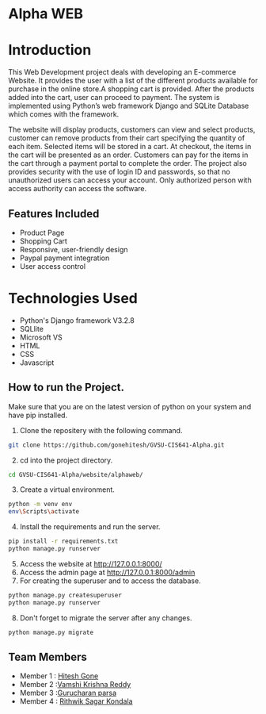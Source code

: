 # Alpha WEB

# Introduction

This Web Development project deals with developing an E-commerce Website. It provides the user with a list of the different products available for purchase in the online store.A shopping cart is provided. After the products added into the cart, user can proceed to payment. The system is implemented using Python’s web framework Django and SQLite Database which comes with the framework.

The website will display products, customers can view and select products, customer can remove products from their cart specifying the quantity of each item. Selected items will be stored in a cart. At checkout, the items in the cart will be presented as an order. Customers can pay for the items in the cart through a payment portal to complete the order. The project also provides security with the use of login ID and passwords, so that no unauthorized users can access your account. Only authorized person with access authority can access the software.

## Features Included

* Product Page
* Shopping Cart
* Responsive, user-friendly design
* Paypal payment integration
* User access control

# Technologies Used

* Python's Django framework V3.2.8
* SQLlite
* Microsoft VS
* HTML
* CSS
* Javascript

## How to run the Project.

Make sure that you are on the latest version of python on your system and have pip installed.

1. Clone the repositery with the following command.
```sh
git clone https://github.com/gonehitesh/GVSU-CIS641-Alpha.git
```
2. cd into the project directory.
```sh
cd GVSU-CIS641-Alpha/website/alphaweb/
```
3. Create a virtual environment.
```sh
python -m venv env
env\Scripts\activate
```
4. Install the requirements and run the server.
```sh
pip install -r requirements.txt
python manage.py runserver
```
5. Access the website at http://127.0.0.1:8000/
6. Access the admin page at http://127.0.0.1:8000/admin
7. For creating the superuser and to access the database.
```sh
python manage.py createsuperuser
python manage.py runserver
```
8. Don't forget to migrate the server after any changes.
```sh
python manage.py migrate
```
## Team Members

- Member 1 : [Hitesh Gone](https://github.com/gonehitesh/CIS641-HW2-Gone)
- Member 2 :[Vamshi Krishna Reddy](https://github.com/pvkr105/641-HW2-Purumandla)
- Member 3 :[Gurucharan parsa](https://github.com/charanparsa/CIS641-HW2-parsa)
- Member 4 : [Rithwik Sagar Kondala](https://github.com/rithwik05/641-HW2-kondala)

